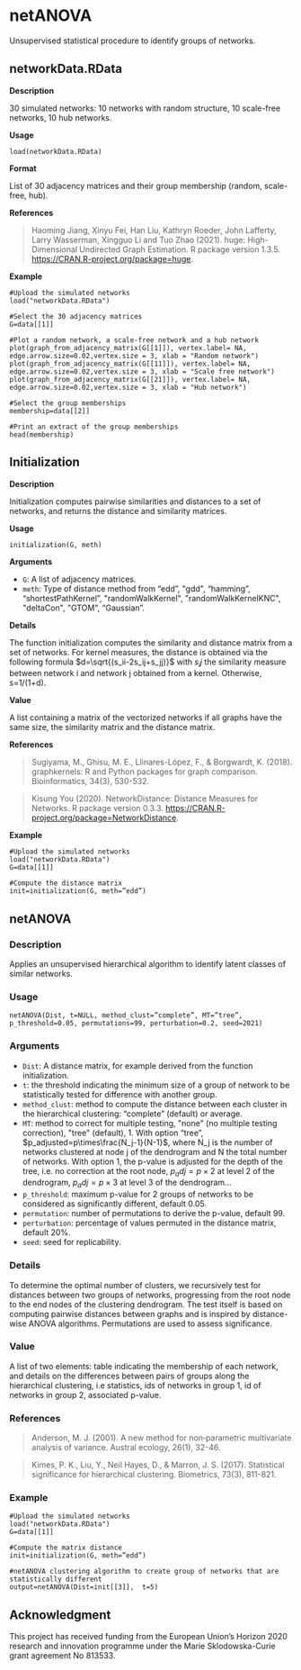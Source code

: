 # netANOVA
Unsupervised statistical procedure to identify groups of networks.

## networkData.RData
**Description**

30 simulated networks: 10 networks with random structure, 10 scale-free networks, 10 hub networks.

**Usage**
```
load(networkData.RData)
```

**Format**

List of 30 adjacency matrices and their group membership (random, scale-free, hub).

**References**

> Haoming Jiang, Xinyu Fei, Han Liu, Kathryn Roeder, John Lafferty, Larry Wasserman, Xingguo Li and Tuo Zhao (2021). huge: High-Dimensional Undirected Graph Estimation. R package version 1.3.5. https://CRAN.R-project.org/package=huge.

**Example**
```
#Upload the simulated networks
load("networkData.RData")

#Select the 30 adjacency matrices
G=data[[1]]

#Plot a random network, a scale-free network and a hub network
plot(graph_from_adjacency_matrix(G[[1]]), vertex.label= NA, edge.arrow.size=0.02,vertex.size = 3, xlab = "Random network")
plot(graph_from_adjacency_matrix(G[[11]]), vertex.label= NA, edge.arrow.size=0.02,vertex.size = 3, xlab = "Scale free network")
plot(graph_from_adjacency_matrix(G[[21]]), vertex.label= NA, edge.arrow.size=0.02,vertex.size = 3, xlab = "Hub network")

#Select the group memberships
membership=data[[2]]

#Print an extract of the group memberships
head(membership)
```

## Initialization
**Description**

Initialization computes pairwise similarities and distances to a set of networks, and returns the distance and similarity matrices.

**Usage**
```
initialization(G, meth)
```

**Arguments**

- `G`:		A list of adjacency matrices.
- `meth`: 		Type of distance method from “edd”, "gdd", “hamming”, “shortestPathKernel”, "randomWalkKernel", "randomWalkKernelKNC", "deltaCon", "GTOM", “Gaussian”.

**Details**

The function initialization computes the similarity and distance matrix from a set of networks. For kernel measures, the distance is obtained via the following formula $d=\sqrt{(s_ii-2s_ij+s_jj)}$  with $s_ij$ the similarity measure between network i and network j obtained from a kernel. Otherwise, s=1/(1+d).

**Value**

A list containing a matrix of the vectorized networks if all graphs have the same size, the similarity matrix and the distance matrix.

**References**
> Sugiyama, M., Ghisu, M. E., Llinares-López, F., & Borgwardt, K. (2018). graphkernels: R and Python packages for graph comparison. Bioinformatics, 34(3), 530-532.

> Kisung You (2020). NetworkDistance: Distance Measures for Networks. R package version 0.3.3. https://CRAN.R-project.org/package=NetworkDistance.

**Example**
```
#Upload the simulated networks
load("networkData.RData")
G=data[[1]]

#Compute the distance matrix
init=initialization(G, meth=”edd”)
```

## netANOVA
### Description

Applies an unsupervised hierarchical algorithm to identify latent classes of similar networks.

### Usage
```
netANOVA(Dist, t=NULL, method_clust=”complete”, MT=”tree”, p_threshold=0.05, permutations=99, perturbation=0.2, seed=2021)
```

### Arguments

- `Dist`:		A distance matrix, for example derived from the function initialization.
- `t`:		the threshold indicating the minimum size of a group of network to be statistically tested for difference with another group.
- `method_clust`:	method to compute the distance between each cluster in the hierarchical clustering: “complete” (default) or average.
- `MT`:		method to correct for multiple testing, "none" (no multiple testing correction), "tree" (default), 1. With option “tree”, $p_adjusted=p\times\frac{N_j-1}{N-1}$, where N_j is the number of networks clustered at node j of the dendrogram and N the total number of networks. With option 1, the p-value is adjusted for the depth of the tree, i.e. no correction at the root node, $p_adj=p\times2$ at level 2 of the dendrogram, $p_adj=p\times3$ at level 3 of the dendrogram...
- `p_threshold`:	maximum p-value for 2 groups of networks to be considered as significantly different, default 0.05.
- `permutation`:	number of permutations to derive the p-value, default 99.
- `perturbation`:	percentage of values permuted in the distance matrix, default 20%.
- `seed`:		seed for replicability.

### Details

To determine the optimal number of clusters, we recursively test for distances between two groups of networks, progressing from the root node to the end nodes of the clustering dendrogram. The test itself is based on computing pairwise distances between graphs and is inspired by distance-wise ANOVA algorithms. Permutations are used to assess significance.

### Value

A list of two elements: table indicating the membership of each network, and details on the differences between pairs of groups along the hierarchical clustering, i.e statistics, ids of networks in group 1, id of networks in group 2, associated p-value.

### References
> Anderson, M. J. (2001). A new method for non‐parametric multivariate analysis of variance. Austral ecology, 26(1), 32-46.

> Kimes, P. K., Liu, Y., Neil Hayes, D., & Marron, J. S. (2017). Statistical significance for hierarchical clustering. Biometrics, 73(3), 811-821.

### Example
```
#Upload the simulated networks
load("networkData.RData")
G=data[[1]]

#Compute the matrix distance
init=initialization(G, meth=”edd”)

#netANOVA clustering algorithm to create group of networks that are statistically different
output=netANOVA(Dist=init[[3]],  t=5)
```

## Acknowledgment

This project has received funding from the European Union’s Horizon 2020 research and innovation programme under the Marie Sklodowska-Curie grant agreement No 813533.
